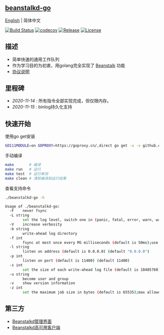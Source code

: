 ## [beanstalkd-go](https://github.com/sjatsh/beanstalkd-go)

[English](readme-en.md) | 简体中文

[![Build Status](https://travis-ci.org/sjatsh/beanstalkd-go.svg?branch=main)](https://travis-ci.org/sjatsh/beanstalkd-go.svg?branch=main)
[![codecov](https://codecov.io/gh/sjatsh/beanstalkd-go/branch/main/graph/badge.svg)](https://codecov.io/gh/sjatsh/beanstalkd-go)
[![Release](https://img.shields.io/github/release/sjatsh/beanstalkd-go.svg?label=Release)](https://github.com/sjatsh/beanstalkd-go/releases)
[![License](https://img.shields.io/github/license/sjatsh/beanstalkd-go)](https://github.com/sjatsh/beanstalkd-go)

## 描述

- 简单快速的通用工作队列
- 作为学习目的为初衷，用golang完全实现了 [Beanstalk](https://github.com/beanstalkd/beanstalkd) 功能
- [协议说明](protocol.zh-CN.md)

## 里程碑

- *2020-11-14* : 所有指令全部实现完成，但仅限内存。
- *2020-11-15* : binlog持久化支持

## 快速开始

使用go get安装

```bash
GO111MODULE=on GOPROXY=https://goproxy.cn/,direct go get -u -v github.com/sjatsh/beanstalkd-go
```

手动编译

```bash
make       # 编译
make run   # 运行
make test  # 运行单测
make clean # 清除编译和运行结果
```

查看支持命令

```bash
./beanstalkd-go -h
```

```bash
Usage of ./beanstalkd-go:
  -F    never fsync
  -L string
        set the log level, switch one in (panic, fatal, error, warn, waring, info, debug, trace) (default "warn")
  -V    increase verbosity
  -b string
        write-ahead log directory
  -f int
        fsync at most once every MS milliseconds (default is 50ms);use -f0 for "always fsync" (default 50)
  -l string
        listen on address (default is 0.0.0.0) (default "0.0.0.0")
  -p int
        listen on port (default is 11400) (default 11400)
  -s int
        set the size of each write-ahead log file (default is 10485760);will be rounded up to a multiple of 4096 bytes (default 10485760)
  -u string
        become user and group
  -v    show version information
  -z int
        set the maximum job size in bytes (default is 65535);max allowed is 1073741824 bytes (default 65535)
```

## 第三方

- [Beanstalkd管理界面](https://github.com/xuri/aurora)
- [Beanstalkd高可用客户端](https://github.com/tal-tech/go-queue)